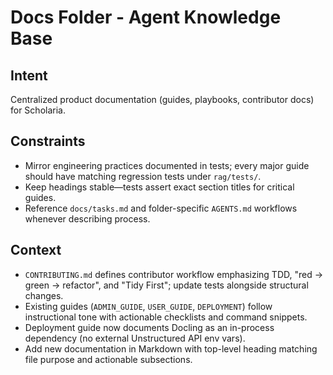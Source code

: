 # Docs Folder - Agent Knowledge Base

## Intent

Centralized product documentation (guides, playbooks, contributor docs) for Scholaria.

## Constraints

- Mirror engineering practices documented in tests; every major guide should have matching regression tests under `rag/tests/`.
- Keep headings stable—tests assert exact section titles for critical guides.
- Reference `docs/tasks.md` and folder-specific `AGENTS.md` workflows whenever describing process.

## Context

- `CONTRIBUTING.md` defines contributor workflow emphasizing TDD, "red → green → refactor", and "Tidy First"; update tests alongside structural changes.
- Existing guides (`ADMIN_GUIDE`, `USER_GUIDE`, `DEPLOYMENT`) follow instructional tone with actionable checklists and command snippets.
- Deployment guide now documents Docling as an in-process dependency (no external Unstructured API env vars).
- Add new documentation in Markdown with top-level heading matching file purpose and actionable subsections.
